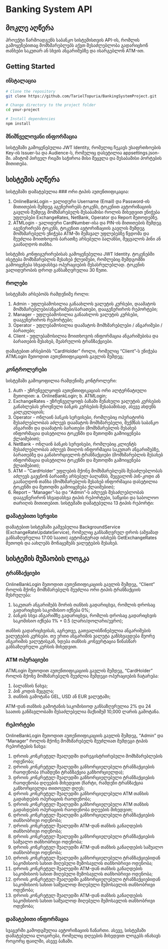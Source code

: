 # Banking System API

## მოკლე აღწერა

პროექტი წარმოადგენს საბანკო სისტემისთვის API-ის, რომლის გამოყენებითაც მომხმარებლებს აქვთ შესაძლებლობა გადარიცხონ თანხები საკუთარ ან სხვის ანგარიშებზე და ისარგებლონ ATM-ით.

## Getting Started

### ინსტალაცია

```bash
# Clone the repository
git clone https://github.com/TarielTopuria/BankingSystemProject.git

# Change directory to the project folder
cd your-project

# Install dependencies
npm install

```

### მნიშნველოვანი ინფორმაცია
სისტემაში გამოყენებულია JWT Identity, რომელიც ჩეკავს უსაფრთხოების Key-ის Issuer-სა და Audience-ს, რომელიც დასეტილია appsettings.json-ში.
ამიტომ პირველ რიგში საჭიროა მისი შეცვლა და შესაბამისი პორტების მითითება.

## სისტემის აღწერა

სისტემაში დამატებულია ### ორი ტიპის აუთენთიფიკაცია:
1. OnlineBankLogin – ვალიდური Username (Email) და Password-ის მითითების შემდეგ აგენერირებს ტოკენს, ტოკენით ავტორიზაციის გავლის შემდეგ მომხმარებელს შესაბამისი როლის მიხედვით ენიჭება უფლებები ExchangeRates, NetBank, Operator და Report მეთოდებზე.
2. ATMLogin  - ვალიდური CardNumber-ისა და PIN-ის მითითების შემდეგ აგენერირებს ტოკენს, ტოკენით ავტორიზაციის გავლის შემდეგ მომხმარებელს ენიჭება ATM-ში შემავალ უფლებებზე წვდომა და შეუძლია მოითხოვოს ბარათზე არსებული ბალანსი, შეცვალოს პინი ან გაანაღდოს თანხა.

სისტემის კონფიგურირებისას გამოყენებულია JWT Identity. ტოკენებში ისეტება მომხმარებლის შესახებ ქლეიმები, რომლებიც შემდგომში გამოიყენება სხვადასხვა ოპერაციების შესასრულებლად. ტოკენის ვალიდურობის დროდ განსაზღვრულია 30 წუთი.

### როლები
სისტემაში არსებობს რამდენიმე როლი: 
1. Admin - უფლებამოსილია განაახლოს ვალუტის კურსები, დაამატოს მომხმარებლები/ანგარიშები/ბარათები, დააგენერიროს რეპორტები;
2. Manager - უფლებამოსილია განაახლოს ვალუტის კურსები, დააგენერიროს რეპორტები;
3. Operator - უფლებამოსილია დაამატოს მომხმარებლები / ანგარიშები / ბარათები;
4. Client - უფლებამოსილია მოითხოვოს ინფორმაცია ანგარიშებისა და ბარათების შესახებ, შეასრულოს ტრანზაქციები.

დამატებით არსებობს “CardHolder” როლი, რომელიც “Client”-ს ენიჭება ATMLogin მეთოდით აუთენთიფიკაციის გავლის შემდეგ; 

### კონტროლერები
სისტემაში გამოყოფილია რამდენიმე კონტროლერი:
1. Auth - უზრუნველყოფს აუთენთიფიკაციას ორი ალტერნატიული მეთოდით:
  a. OnlineBankLogin;
  b. ATMLogin;
2. ExchangeRates - უზრუნველყოფს ბაზაში შენახული ვალუტის კურსების განახლებას ეროვნული ბანკის კურსების შესაბამისად, ასევე ახდენს კალკულაციას;
3. Operator - ონლაინ ბანკის სერვისები, რომლებიც ოპერატორს შესაძლებლობას აძლევს დაამატოს მომხმარებელი, შექმნას საბანკო ანგარიში და დაამატოს ბარათები (მომხმარებლის შესახებ ინფორმაცია დასეტილია ტოკენში და მეთოდში გამოიყენება ქლაიმებით);
4. NetBank - ონლაინ ბანკის სერვისები, რომლებიც კლიენტს შესაძლებლობას აძლევს მიიღოს ინფორმაცია საკუთარ ანგარიშებზე, ბარათებზე და განახორციელოს ტრანზაქციები (მომხმარებლის შესახებ ინფორმაცია დასეტილია ტოკენში და მეთოდში გამოიყენება ქლაიმებით);
5. ATM – “CardHolder” უფლების მქონე მომხმარებლებს შესაძლებლობას აძლევს გაეცნონ ბარათზე არსებულ ბალანსს, შეცვალონ პინ-კოდი ან გაანაღდონ თანხა (მომხმარებლის შესახებ ინფორმაცია დასეტილია ტოკენში და მეთოდში გამოიყენება ქლაიმებით);
6. Report – “Manager”-სა და “Admin”-ს აძლევს შესაძლებლობას დააგენერირონ სხვადასხვა ტიპის რეპორტები, საწყისი და საბოლოო თარიღის მითითებით. სისტემაში დამატებულია 13 ტიპის რეპორტი:

### დამატებითი სერვისი
დამატებით სისტემაში გაშვებულია BackgroundService (ExchangeRateUpdateService), რომელიც განსაზღვრულ დროს (ამჟამად განსაზღვრულია 17:00 საათი) ავტომატურად იძახებს GetExchangeRates მეთოდს და აახლებს მონაცემებს ვალუტების შესახებ.

## სისტემის მუშაობის ლოგკა
### ტრანზაქციები
OnlineBankLogin მეთოდით აუთენთიფიკაციის გავლის შემდეგ, “Client” როლის მქონე მომხმარებელს შეუძლია ორი ტიპის ტრანზაქციის შესრულება:
1. საკუთარ ანგარიშებს შორის თანხის გადარიცხვა, რომლის დროსაც გადარიცხვის საკომისიო იქნება 0%;
2. ბანკის სხვა ანგარიშზე გადარიცხვა, რომლის დროსაც გადარიცხვის საკომისიო იქნება 1% + 0.5 (ლარი/დოლარი/ევრო);

თანხის გადარიცხვისას, აგრეთვე, გათვალისწინებულია ანგარიშების ვალუტების კურსები. თუ ერთი ანგარიშის ვალუტა განსხვავდება მეორე ანგარიშის ვალუტისგან, ხდება თანხის კონვერტაცია წინასწარ განსაზღვრული კურსის მიხედვით.

### ATM ოპერაციები
ATMLogin მეთოდით აუთენთიფიკაციის გავლის შემდეგ, “CardHolder” როლის მქონე მომხმარებელს შეუძლია შემდეგი ოპერაციების ჩატარება:
1. ბალანსის ნახვა;
2. პინ კოდის შეცვლა;
3. თანხის გამოტანა GEL, USD ან EUR ვალუტაში;

ATM-დან თანხის გამოტანის საკომისიოდ განსაზღვრულია 2% და 24 საათის განმავლობაში შესაძლებელია მაქსიმუმ 10,000 ლარის გამოტანა.

### რეპორტები
OnlineBankLogin მეთოდით აუთენთიფიკაციის გავლის შემდეგ, “Admin” და “Manager” როლის მქონე მომხმარებელს შეუძლიათ შემდეგი ტიპის რეპორტების ნახვა:
1. დროის კონკრეტულ შუალედში დარეგისტრირებული მომხმარებლების ოდენობა;
2. დროის კონკრეტულ შუალედში განხორციელებული ტრანზაქციების რაოდენობა (რამდენი ტრანზაქცია განხორციელდა);
3. დროის კონკრეტულ შუალედში განხორციელებული ტრანზაქციების რაოდენობა დღეების მიხედვით (ჩარტი, რამდენი ტრანზაქცია განხორციელდა თითოეულ დღეს;
4. დროის კონკრეტულ შუალედში განხორციელებული ATM თანხის გადახდების ოპერაციის რაოდენობა;
5. დროის კონკრეტულ შუალედში განხორციელებული ATM თანხის გადახდების ოპერაციის რაოდენობა დღეების მიხედვით;
6. დროის კონკრეტულ შუალედში განხორციელებული ტრანზაქციების თანხობრივი ოდენობა;
7. დროის კონკრეტულ შუალედში ATM-დან თანხის განაღდების თანხობრივი ოდენობა;
8. დროის კონკრეტულ შუალედში განხორციელებული ტრანზაქციების საშუალო თანხობრივი ოდენობა;
9. დროის კონკრეტულ შუალედში ATM-დან თანხის განაღდების საშუალო თანხობრივი ოდენობა;
10. დროის კონკრეტულ შუალედში განხორციელებული ტრანზაქციებიდან საკომისიოს სახით მიღებული შემოსავლის თანხობრივი ოდენობა;
11. დროის კონკრეტულ შუალედში ATM-დან თანხის განაღდების საკომისიოს  სახით მიღებული შემოსავლის თანხობრივი ოდენობა;
12. დროის კონკრეტულ შუალედში განხორციელებული ტრანზაქციებიდან საკომისიოს სახით საშუალოდ მიღებული შემოსავლის თანხობრივი ოდენობა;
13. დროის კონკრეტულ შუალედში ATM-დან თანხის განაღდების საკომისიოს  სახით საშუალოდ მიღებული შემოსავლის თანხობრივი ოდენობა;

### დამატებითი ინფორმაცია
სვაგერში გამოდგმულია ავტორიზაციის ჩანართი. ასევე, სისტემაში დამატებულია ლოგირება, რომელიც დღეების მიხედვით ლოგებს ინახავს როგორც ფაილში, ასევე ბაზაში.

